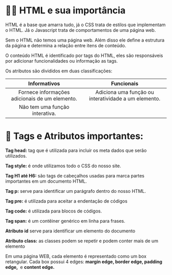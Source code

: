 <h1> 🐱‍💻 HTML e sua importância</h1>

HTML é a base que amarra tudo, já o CSS trata de estilos que implementam o HTML. Já o Javascript trata de comportamentos de uma página web.

Sem o HTML não temos uma página web. Além disso ele define a estrutura da página e determina a relação entre itens de conteúdo.

O conteúdo HTML é identificado por tags do HTML, eles são responsáveis por adicionar funcionalidades ou informação as tags.

Os atributos são divididos em duas classificações:

|                  Informativos                  |                      Funcionais                      |
| :--------------------------------------------: | :--------------------------------------------------: |
| Fornece informações adicionais de um elemento. | Adiciona uma função ou interatividade a um elemento. |
|         Não tem uma função interativa.         |                                                      |

<h1>🔗 Tags e Atributos importantes:</h1>

<strong>Tag head:</strong> tag que é utilizada para incluir os meta dados que serão utilizados.

<strong>Tag style:</strong> é onde utilizamos todo o CSS do nosso site.

<strong>Tag H1 até H6:</strong> são tags de cabeçalhos usadas para marca partes importantes em um documento HTML.

<strong>Tag p:</strong> serve para identificar um parágrafo dentro do nosso HTML.

<strong>Tag pre:</strong> é utilizada para aceitar a endentação de códigos

<strong>Tag code:</strong> é utilizada para blocos de códigos.

<strong>Tag span:</strong> é um contêiner genérico em linha para frases. 

<strong>Atributo id</strong> serve para identificar um elemento do documento

<strong> Atributo class:</strong> as classes podem se repetir e podem conter mais de um elemento

Em uma página WEB, cada elemento é representado como um box retangular. Cada box possui 4 edges: <strong>margin edge, border edge, padding edge, </strong> e <strong>content edge.</strong>
